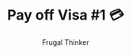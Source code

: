 ---
layout: ../../layouts/GoalPost.astro
title: "Pay off Visa #1 💳" 
author: Frugal Thinker
description: "Create First Youtube Video"
pubDate: 2022-08-08
tags: ["goal", "victory","milestone"]
targetDate: "2024-12-31"
status: "Completed"
---